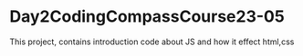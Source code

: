 # Day2CodingCompassCourse23-05
This project, contains introduction code about JS and how it effect html,css
